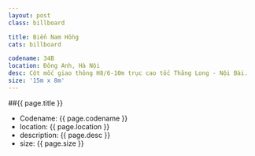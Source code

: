 ```yaml
---
layout: post
class: billboard

title: Biển Nam Hồng
cats: billboard

codename: 34B
location: Đông Anh, Hà Nội
desc: Cột mốc giao thông H8/6-10m trục cao tốc Thăng Long - Nội Bài.
size: '15m x 8m'
---
```


##{{ page.title }}
- Codename: {{ page.codename }}
- location: {{ page.location }}
- description: {{ page.desc }}
- size: {{ page.size }}